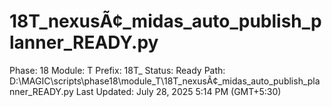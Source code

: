# 18T_nexusÃ¢_midas_auto_publish_planner_READY.py

Phase: 18
Module: T
Prefix: 18T_
Status: Ready
Path: D:\MAGIC\scripts\phase18\module_T\18T_nexusÃ¢_midas_auto_publish_planner_READY.py
Last Updated: July 28, 2025 5:14 PM (GMT+5:30)

